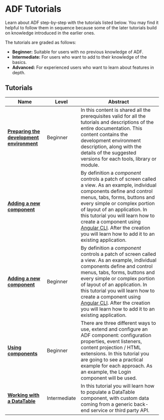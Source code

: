 # ADF Tutorials

Learn about ADF step-by-step with the tutorials listed below.
You may find it helpful to follow them in sequence because some of the
later tutorials build on knowledge introduced in the earlier ones.

The tutorials are graded as follows:

-   **Beginner:** Suitable for users with no previous knowledge of ADF.
-   **Intermediate:** For users who want to add to their knowledge of the basics.
-   **Advanced:** For experienced users who want to learn about features in depth.

## Tutorials

| Name | Level | Abstract |
| -- | -- | -- |
| [**Preparing the development environment**](preparing-environment.md) | Beginner | In this content is shared all the prerequisites valid for all the tutorials and descriptions of the entire documentation. This content contains the development environment description, along with the details of the suggested versions for each tools, library or module. |
| [**Adding a new component**](new-component.md) |  | By definition a _component_ controls a patch of screen called a view. As an example, individual components define and control menus, tabs, forms, buttons and every simple or complex portion of layout of an application. In this tutorial you will learn how to create a component using [Angular CLI](https://cli.angular.io/). After the creation you will learn how to add it to an existing application. |
| [**Adding a new component**](new-view.md) | Beginner | By definition a _component_ controls a patch of screen called a view. As an example, individual components define and control menus, tabs, forms, buttons and every simple or complex portion of layout of an application. In this tutorial you will learn how to create a component using [Angular CLI](https://cli.angular.io/). After the creation you will learn how to add it to an existing application. |
| [**Using components**](using-components.md) | Beginner | There are three different ways to use, extend and configure an ADF component: configuration properties, event listeners, content projection / HTML extensions. In this tutorial you are going to see a practical example for each approach. As an example, the Login component will be used. |
| [**Working with a DataTable**](working-with-data-table.md) | Intermediate | In this tutorial you will learn how to populate a DataTable component, with custom data coming from a generic back-end service or third party API. |
